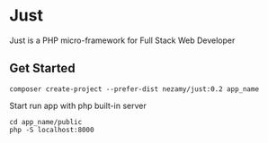 # Just
Just is a PHP micro-framework for Full Stack Web Developer 

## Get Started
```
composer create-project --prefer-dist nezamy/just:0.2 app_name
```
Start run app with php built-in server
```
cd app_name/public
php -S localhost:8000
```
